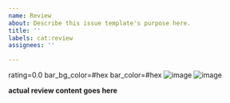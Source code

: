 ```yaml
---
name: Review
about: Describe this issue template's purpose here.
title: ''
labels: cat:review
assignees: ''

---
```


rating=0.0
bar_bg_color=#hex
bar_color=#hex
![image](https://shared.cloudflare.steamstatic.com/store_item_assets/steam/apps/1593500/header.jpg)
![image](https://shared.cloudflare.steamstatic.com/store_item_assets/steam/apps/1593500/library_hero.jpg)

**actual review content goes here**
